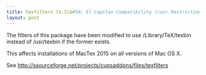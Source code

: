 ```yaml
---
title: texfilters (1.3)&#58; El Capitan Compatibility (/usr Restrictions)
layout: post
---
```


The filters of this package have been modified to use
/Library/TeX/texbin instead of /usr/texbin if the former exists.

This affects installations of MacTex 2015 on all versions of Mac OS X.

See http://ssourceforge.net/projects/cupsaddons/files/texfilters
